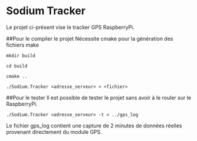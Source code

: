 # Sodium Tracker
Le projet ci-présent vise le tracker GPS RaspberryPi.

##Pour le compiler le projet
Nécessite cmake pour la génération des fichiers make

`mkdir build`

`cd build`

`cmake ..`

`./Sodium.Tracker <adresse_serveur> < <fichier>`

##Pour le tester
Il est possible de tester le projet sans avoir à le rouler sur le RaspberryPi.

`./Sodium.Tracker <adresse_serveur> -t < ../gps_log`

Le fichier gps_log contient une capture de 2 minutes de données réelles provenant directement du module GPS.
